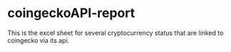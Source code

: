 # coingeckoAPI-report
This is the excel sheet for several cryptocurrency status that are linked to coingecko via its api.
